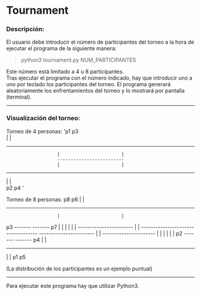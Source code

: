 # Tournament

### Descripción:
El usuario debe introducir el número de participantes del torneo a la hora de ejecutar el programa de 
la siguiente manera: 

> python3 tournament.py NUM_PARTICIPANTES  

Este número está limitado a 4 u 8 participantes.  
Tras ejecutar el programa con el número indicado, hay que introducir uno a uno por teclado los participantes
del torneo. El programa generará aleatoriamente los enfrentamientos del torneo y lo mostrará por pantalla (terminal).

-----------

### Visualización del torneo:

Torneo de 4 personas:
'p1                                                                  p3  
 |                                                                  |  
 -----------------------                       ----------------------  
                       |                       |  
                       -------------------------  
                       |                       |  
 -----------------------                       ----------------------  
 |                                                                  |  
p2                                                                  p4  '

Torneo de 8 personas:
p8                                                                  p6
 |                                                                  |
 -----------------------                       ----------------------
                       |                       |
p3                     -------           -------                    p7
 |                     |     |           |     |                    |
 -----------------------     |           |     ----------------------
                             -------------
 -----------------------     |           |     ----------------------
 |                     |     |           |     |                    |
p2                     -------           -------                    p4
                       |                       |
 -----------------------                       ----------------------
 |                                                                  |
p1                                                                  p5

(La distribución de los participantes es un ejemplo puntual)

-----------

Para ejecutar este programa hay que utilizar Python3.
